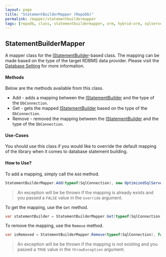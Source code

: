 ```yaml
---
layout: page
title: "StatementBuilderMapper (RepoDb)"
permalink: /mapper/statementbuildermapper
tags: [repodb, class, statementbuildermapper, orm, hybrid-orm, sqlserver, sqlite, mysql, postgresql]
---
```


## StatementBuilderMapper

A mapper class for the [IStatementBuilder](/interface/istatementbuilder)-based class. The mapping can be made based on the type of the target RDBMS data provider. Please visit the [Database Setting](/extensibility/databasesetting) for more information.

#### Methods

Below are the methods available from this class.

- Add - adds a mapping between the [IStatementBuilder](/interface/istatementbuilder) and the type of the `DbConnection`.
- Get - gets the mapped [IStatementBuilder](/interface/istatementbuilder) based on the type of the `DbConnection`.
- Remove - removed the mapping between the [IStatementBuilder](/interface/istatementbuilder) and the type of the `DbConnection`.

#### Use-Cases

You should use this class if you would like to override the default mapping of the library when it comes to database statement building.

#### How to Use?

To add a mapping, simply call the `Add` method.

```csharp
StatementBuilderMapper.Add(typeof(SqlConnection), new OptimizedSqlServerStatementBuilder(), true);
```

> An exception will be be thrown if the mapping is already exists and you passed a `FALSE` value in the `override` argument.

To get the mapping, use the `Get` method.

```csharp
var statementBuilder = StatementBuilderMapper.Get(typeof(SqlConnection));
```

To remove the mapping, use the `Remove` method.

```csharp
var isRemoved = StatementBuilderMapper.Remove(typeof(SqlConnection), false);
```

> An exception will be be thrown if the mapping is not existing and you passed a `TRUE` value in the `throwException` argument.

